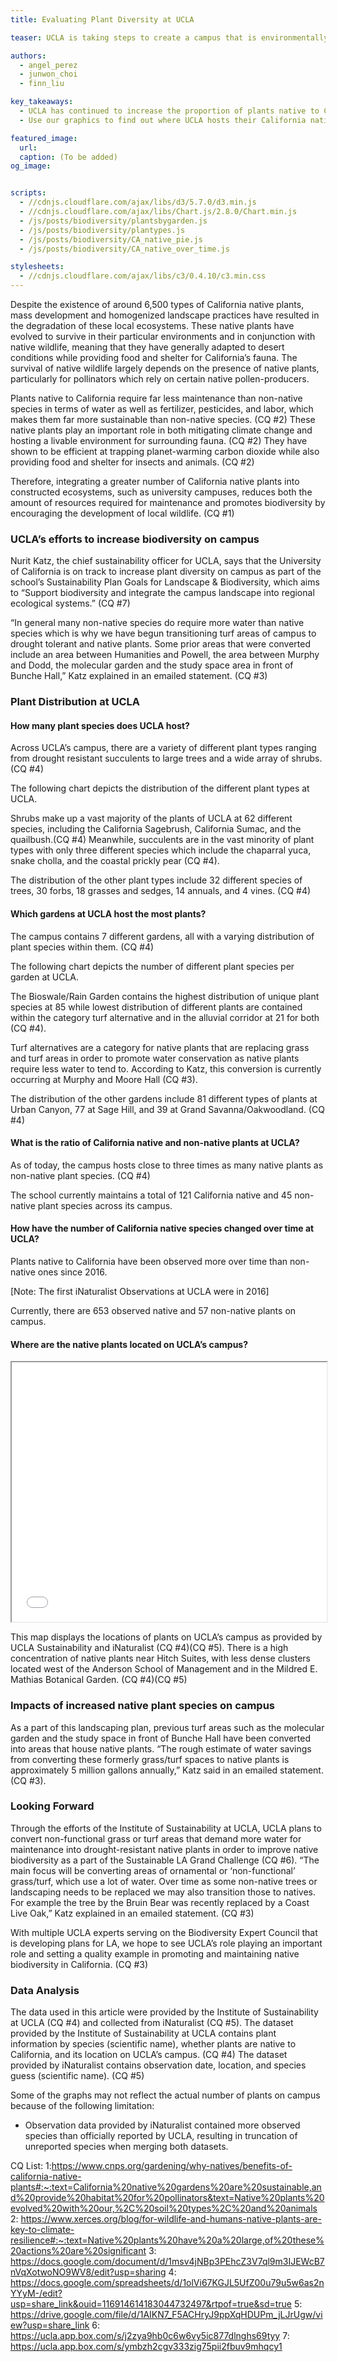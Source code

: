 ```yaml
---
title: Evaluating Plant Diversity at UCLA

teaser: UCLA is taking steps to create a campus that is environmentally sustainable and friendly to California’s fauna.

authors:
  - angel_perez
  - junwon_choi
  - finn_liu

key_takeaways:
  - UCLA has continued to increase the proportion of plants native to California on campus, in accordance with their Sustainability Plan
  - Use our graphics to find out where UCLA hosts their California native plants

featured_image:
  url: 
  caption: (To be added)
og_image: 


scripts:
  - //cdnjs.cloudflare.com/ajax/libs/d3/5.7.0/d3.min.js
  - //cdnjs.cloudflare.com/ajax/libs/Chart.js/2.8.0/Chart.min.js
  - /js/posts/biodiversity/plantsbygarden.js
  - /js/posts/biodiversity/plantypes.js
  - /js/posts/biodiversity/CA_native_pie.js
  - /js/posts/biodiversity/CA_native_over_time.js

stylesheets:
  - //cdnjs.cloudflare.com/ajax/libs/c3/0.4.10/c3.min.css
---
```


Despite the existence of around 6,500 types of California native plants, mass development and homogenized landscape practices have resulted in the degradation of these local ecosystems. These native plants have evolved to survive in their particular environments and in conjunction with native wildlife, meaning that they have generally adapted to desert conditions while providing food and shelter for California’s fauna. The survival of native wildlife largely depends on the presence of native plants, particularly for pollinators which rely on certain native pollen-producers.

Plants native to California require far less maintenance than non-native species in terms of water as well as fertilizer, pesticides, and labor, which makes them far more sustainable than non-native species. (CQ #2) These native plants play an important role in both mitigating climate change and hosting a livable environment for surrounding fauna. (CQ #2) They have shown to be efficient at trapping planet-warming carbon dioxide while also providing food and shelter for insects and animals. (CQ #2)

Therefore, integrating a greater number of California native plants into constructed ecosystems, such as university campuses, reduces both the amount of resources required for maintenance and promotes biodiversity by encouraging the development of local wildlife. (CQ #1)

### UCLA’s efforts to increase biodiversity on campus

Nurit Katz, the chief sustainability officer for UCLA, says that the University of California is on track to increase plant diversity on campus as part of the school’s Sustainability Plan Goals for Landscape & Biodiversity, which aims to “Support biodiversity and integrate the campus landscape into regional ecological systems.” (CQ #7)

“In general many non-native species do require more water than native species which is why we have begun transitioning turf areas of campus to drought tolerant and native plants. Some prior areas that were converted include an area between Humanities and Powell, the area between Murphy and Dodd, the molecular garden and the study space area in front of Bunche Hall,” Katz explained in an emailed statement. (CQ #3)

### Plant Distribution at UCLA

#### How many plant species does UCLA host?

Across UCLA’s campus, there are a variety of different plant types ranging from drought resistant succulents to large trees and a wide array of shrubs. (CQ #4)

The following chart depicts the distribution of the different plant types at UCLA.

<div><canvas id = "PlantTypes"></canvas></div>

Shrubs make up a vast majority of the plants of UCLA at 62 different species, including the California Sagebrush, California Sumac, and the quailbush.(CQ #4) Meanwhile, succulents are in the vast minority of plant types with only three different species which include the chaparral yuca, snake cholla, and the coastal prickly pear (CQ #4). 

The distribution of the other plant types include 32 different species of trees, 30 forbs, 18 grasses and sedges, 14 annuals, and 4 vines. (CQ #4)

#### Which gardens at UCLA host the most plants?

The campus contains 7 different gardens, all with a varying distribution of plant species within them. (CQ #4)

The following chart depicts the number of different plant species per garden at UCLA. 

<div><canvas id = "PlantD"></canvas></div>

The Bioswale/Rain Garden contains the highest distribution of unique plant species at 85 while lowest distribution of different plants are contained within the category turf alternative and in the alluvial corridor at 21 for both (CQ #4). 

Turf alternatives are a category for native plants that are replacing grass and turf areas in order to promote water conservation as native plants require less water to tend to. According to Katz, this conversion is currently occurring at Murphy and Moore Hall (CQ #3).

The distribution of the other gardens include 81 different types of plants at Urban Canyon, 77 at Sage Hill, and 39 at Grand Savanna/Oakwoodland. (CQ #4)

#### What is the ratio of California native and non-native plants at UCLA?

As of today, the campus hosts close to three times as many native plants as non-native plant species. (CQ #4)

<div><canvas id = "CA_native_piechart"></canvas></div>

The school currently maintains a total of 121 California native and 45 non-native plant species across its campus.

#### How have the number of California native species changed over time at UCLA?

Plants native to California have been observed more over time than non-native ones since 2016.

<div><canvas id = "CA_native_linechart"></canvas></div>
[Note: The first iNaturalist Observations at UCLA were in 2016]

Currently, there are 653 observed native and 57 non-native plants on campus.

#### Where are the native plants located on UCLA’s campus?

<div class = "map-container">
  <iframe width="100%" height="415" src="../../../../js/posts/biodiversity/Heatmap_Visualization/CAnativeplants.html" frameboarder="0" allowfullscreen></iframe>
</div>

This map displays the locations of plants on UCLA’s campus as provided by UCLA Sustainability and iNaturalist (CQ #4)(CQ #5). There is a high concentration of native plants near Hitch Suites, with less dense clusters located west of the Anderson School of Management and in the Mildred E. Mathias Botanical Garden. (CQ #4)(CQ #5)

### Impacts of increased native plant species on campus

As a part of this landscaping plan, previous turf areas such as the molecular garden and the study space in front of Bunche Hall have been converted into areas that house native plants. “The rough estimate of water savings from converting these formerly grass/turf spaces to native plants is approximately 5 million gallons annually,” Katz said in an emailed statement. (CQ #3).

### Looking Forward

Through the efforts of the Institute of Sustainability at UCLA, UCLA plans to convert non-functional grass or turf areas that demand more water for maintenance into drought-resistant native plants in order to improve native biodiversity as a part of the Sustainable LA Grand Challenge (CQ #6). “The main focus will be converting areas of ornamental or ‘non-functional’ grass/turf, which use a lot of water. Over time as some non-native trees or landscaping needs to be replaced we may also transition those to natives. For example the tree by the Bruin Bear was recently replaced by a Coast Live Oak,” Katz explained in an emailed statement. (CQ #3)

With multiple UCLA experts serving on the Biodiversity Expert Council that is developing plans for LA, we hope to see UCLA’s role playing an important role and setting a quality example in promoting and maintaining native biodiversity in California. (CQ #3)

### Data Analysis

The data used in this article were provided by the Institute of Sustainability at UCLA (CQ #4) and collected from iNaturalist (CQ #5). The dataset provided by the Institute of Sustainability at UCLA contains plant information by species (scientific name), whether plants are native to California, and its location on UCLA’s campus. (CQ #4) The dataset provided by iNaturalist contains observation date, location, and species guess (scientific name). (CQ #5)

Some of the graphs may not reflect the actual number of plants on campus because of the following limitation:
  - Observation data provided by iNaturalist contained more observed species than officially reported by UCLA, resulting in truncation of unreported species when merging both datasets.


CQ List:
1:https://www.cnps.org/gardening/why-natives/benefits-of-california-native-plants#:~:text=California%20native%20gardens%20are%20sustainable,and%20provide%20habitat%20for%20pollinators&text=Native%20plants%20evolved%20with%20our,%2C%20soil%20types%2C%20and%20animals
2: https://www.xerces.org/blog/for-wildlife-and-humans-native-plants-are-key-to-climate-resilience#:~:text=Native%20plants%20have%20a%20large,of%20these%20actions%20are%20significant
3: https://docs.google.com/document/d/1msv4jNBp3PEhcZ3V7ql9m3IJEWcB7nVqXotwoNO9WV8/edit?usp=sharing 
4: https://docs.google.com/spreadsheets/d/1olVi67KGJL5UfZ00u79u5w6as2nYYyM-/edit?usp=share_link&ouid=116914614183044732497&rtpof=true&sd=true
5: https://drive.google.com/file/d/1AIKN7_F5ACHryJ9ppXqHDUPm_jLJrUgw/view?usp=share_link 
6: 
https://ucla.app.box.com/s/j2zya9hb0c6w6vy5ic877dlnghs69tyy
7: https://ucla.app.box.com/s/ymbzh2cgv333zig75pii2fbuv9mhqcy1

